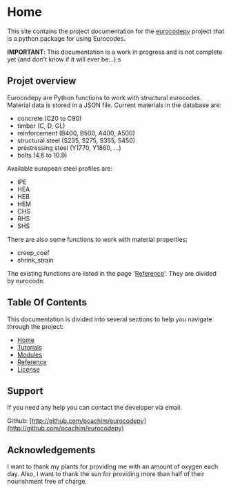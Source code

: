 # Home

This site contains the project documentation for the
[eurocodepy](https://github.com/pcachim/eurocodepy) project that is a python package for using Eurocodes.

**IMPORTANT**: This documentation is a work in progress and is not complete yet (and don't know if it will ever be...).s

## Projet overview

Eurocodepy are Python functions to work with structural eurocodes. Material data is stored in a JSON file. Current materials in the database are:

* concrete (C20 to C90)
* timber (C, D, GL)
* reinforcement (B400, B500, A400, A500)
* structural steel (S235, S275, S355, S450)
* prestressing steel (Y1770, Y1860, ...)
* bolts (4.6 to 10.9)

Available european steel profiles are:

* IPE
* HEA
* HEB
* HEM
* CHS
* RHS
* SHS

There are also some functions to work with material properties:

* creep_coef
* shrink_strain

The existing functions are listed in the page '[Reference](reference)'. They are divided by eurocode.

## Table Of Contents

This documentation is divided into several sections to help you navigate through the project:

* [Home](index.md)
* [Tutorials](tutorials.md)
* [Modules](modules/ec1)
* [Reference](reference/eurocodepy)
* [License](copyright.md)

## Support

If you need any help you can contact the developer via email.

Github: [http://github.com/pcachim/eurocodepy](http://github.com/pcachim/eurocodepy)

## Acknowledgements

I want to thank my plants for providing me with an amount of oxygen each day. Also, I want to thank the sun for providing more than half of their nourishment free of charge.
